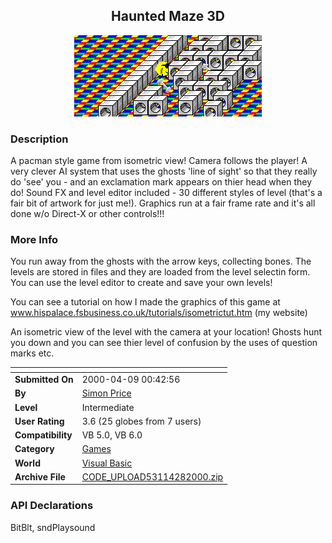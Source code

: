﻿<div align="center">

## Haunted Maze 3D

<img src="PIC2000428183336416.gif">
</div>

### Description

A pacman style game from isometric view! Camera follows the player! A very clever AI system that uses the ghosts 'line of sight' so that they really do 'see' you - and an exclamation mark appears on thier head when they do! Sound FX and level editor included - 30 different styles of level (that's a fair bit of artwork for just me!). Graphics run at a fair frame rate and it's all done w/o Direct-X or other controls!!!
 
### More Info
 
You run away from the ghosts with the arrow keys, collecting bones. The levels are stored in files and they are loaded from the level selectin form. You can use the level editor to create and save your own levels!

You can see a tutorial on how I made the graphics of this game at www.hispalace.fsbusiness.co.uk/tutorials/isometrictut.htm (my website)

An isometric view of the level with the camera at your location! Ghosts hunt you down and you can see thier level of confusion by the uses of question marks etc.


<span>             |<span>
---                |---
**Submitted On**   |2000-04-09 00:42:56
**By**             |[Simon Price](https://github.com/Planet-Source-Code/PSCIndex/blob/master/ByAuthor/simon-price.md)
**Level**          |Intermediate
**User Rating**    |3.6 (25 globes from 7 users)
**Compatibility**  |VB 5\.0, VB 6\.0
**Category**       |[Games](https://github.com/Planet-Source-Code/PSCIndex/blob/master/ByCategory/games__1-38.md)
**World**          |[Visual Basic](https://github.com/Planet-Source-Code/PSCIndex/blob/master/ByWorld/visual-basic.md)
**Archive File**   |[CODE\_UPLOAD53114282000\.zip](https://github.com/Planet-Source-Code/simon-price-haunted-maze-3d__1-7668/archive/master.zip)

### API Declarations

BitBlt, sndPlaysound





